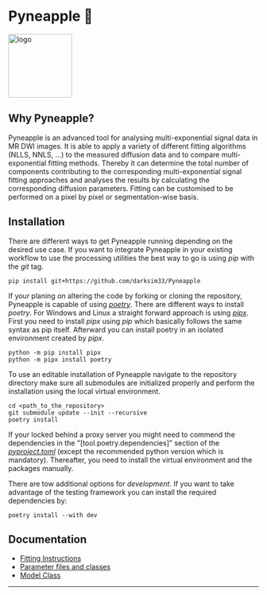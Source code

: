 # Pyneapple 🍍 
<img src=".github/logo.png" alt="logo" style="width:128px;height:128px;"/> 

## Why Pyneapple?

Pyneapple is an advanced tool for analysing multi-exponential signal data in MR DWI images. It is able to apply a
variety of different fitting algorithms (NLLS, NNLS, ...) to the measured diffusion data and to compare
multi-exponential fitting methods. Thereby it can determine the total number of components contributing to the
corresponding multi-exponential signal fitting approaches and analyses the results by calculating the corresponding
diffusion parameters. Fitting can be customised to be performed on a pixel by pixel or segmentation-wise basis.

## Installation 

There are different ways to get Pyneapple running depending on the desired use case. If you want to integrate Pyneapple
in your existing workflow to use the processing utilities the best way to go is using *pip* with the *git* tag.

```console
pip install git+https://github.com/darksim33/Pyneapple
```

If your planing on altering the code by forking or cloning the repository, Pyneapple is capable of using [
*poetry*](https://python-poetry.org). There are different ways to install *poetry*. For Windows and Linux a straight
forward approach is using [*pipx*](https://pipx.pypa.io/stable/installation/). First you need to install *pipx* using
*pip* which basically follows the same syntax as pip itself. Afterward you can install poetry in an isolated environment
created by *pipx*.

```console
python -m pip install pipx
python -m pipx install poetry
```

To use an editable installation of Pyneapple navigate to the repository directory make sure all submodules are 
initialized properly and perform the installation using the local virtual environment. 

```console
cd <path_to_the_repository>
git submodule update --init --recursive
poetry install
```

If your locked behind a proxy server you might need to commend the dependencies in the "[tool.poetry.dependencies]"
section of the [_pyproject.toml_](pyproject.toml) (except the recommended python version which is mandatory).
Thereafter, you need to install the virtual environment and the packages manually.

There are tow additional options for _development_. If you want to take advantage of the
testing framework you can install the required dependencies by:

```console
poetry install --with dev
```
## Documentation

 - [Fitting Instructions](./docs/Fitting.md)
 - [Parameter files and classes](docs/Parameters.md)
 - [Model Class](docs/ModelClass.md)

___
